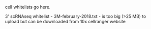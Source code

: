 cell whitelists go here.

3' scRNAseq whitelist - 3M-february-2018.txt - is too big (>25 MB) to upload but can be downloaded from 10x cellranger website

